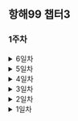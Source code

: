 ## 항해99 챕터3

### 1주차

<details>
<summary>6일차
</summary>
<div markdown="1">

- `도메인 모델 패턴`과 `트랜잭션 스크립트 패턴`에 대해 학습을 해보아야겠다.

  스프링 강의하면서 **내 생각과는 다른** 이질감을 느낀 부분이 있었는데,

  컨트롤, 서비스, 도메인을 구분을 해뒀으면... 서비스에서 비즈니스 로직을 구성해야하는 것 아닌가? 였다.

  강의에서는 이상하리만치 도메인쪽에 객체의 메서드를 구현하여 서비스에서 호출하는 방식으로 진행되었는데,

  이질감이 느껴지면서도.. 통일감? 이 느껴져서 생각보다 괜찮은 방식으로는 느껴졌었다.

  아무튼 오늘 강의내용 중 위 부분이 언급되었다. 그리고 그 방식들. 즉 패턴이 무엇인지도 언급이 되었다.

  결국 조직마다 선호하는 패턴이 있다는 것이 결론이다. `초심자인 나는 도메인 모델이 아직까진 직관적이다.`

  아마 유지보수하기에는 트랜잭션 스크립트 패턴이 더 좋지 않을까 싶다.


</div>
</details>

<details>
<summary>5일차
</summary>
<div markdown="1">

- @Controller 와 @RestController 의 차이는 무엇일까?

  이 둘은 분명 차이는 있지만, 어떤 상황에서 쓰이는지에 대한 이해 없이 무작위로 쓰다보니 문제점이 발생하였다.

  교재를 따라 @RestController를 그대로 이용해서, View 탬플릿을 써야할 상황이 발생하였는데.. 적용이 안되는 것이다.

  덕분에 찾아보긴했는데.. 결과적으로 탬플릿을 쓰려면 @Controller를 써야한다.

  @RestController를 정의한 부분을 찾아보면 `@Controller`와 `@ResponesBody`를 포함하고 있다.

  즉, @ResponeseBody에 의해서 뷰탬플릿 호출이 아닌, 데이터를 전달하게 된다. ([참고](https://dncjf64.tistory.com/288), [참고2](https://joomn11.tistory.com/53))
  
  ***ModelAndView객체**에 데이터와 뷰를 담아서 @RestController을 사용할 수 있는 것 같은데.. 정상적인 방법일까? 우회일까?
 

</div>
</details>


<details>
<summary>4일차
</summary>
<div markdown="1">

- 스프링 프레임워크에 대한 이론 과제를 풀어보았다. [링크](https://github.com/Hong-Seungmin/HangHae99_Chapter3/blob/master/homework/week01/%ED%95%AD%ED%95%B499%20%EC%B1%95%ED%84%B03%20%ED%8C%80%EA%B3%BC%EC%A0%9C_%EA%B0%9C%EC%9D%B8%EC%A0%95%EB%A6%AC.md) 
  
  역시 이해하면서 학습하는게 재미가 쏠쏠하긴한데.. 나에겐 지금 시간이 부족하다.

  무리하게 대략적으로만 이해하고 설명을 쭉 적어보았다. 제대로 이해한것 이길 바랄뿐..  

- 김영한 강사의 다른 파트를 오늘부터 다시 들어볼 예정이다. 아마 실습 강의가 될것같다.

  어제 스프링으로 생에 첫 프로젝트? 를 직접 만들어보았는데.. 확실히 css,js는 어렵고..

  자바 자체는 무난하긴 하였는데.. 골격을 잡는데 애를 먹었다. 익숙해질 필요가 분명있다.

</div>
</details>

<details>
<summary>3일차
</summary>
<div markdown="1">

- 처음으로 스프링을 통해 스스로 키보드를 쳐보았다.
  
  복붙은 라이브러리 급? 만 하고, 최대한 참고를 통한 보기만 했다.
  
  나름 힘들지는 않았다. 그간 강의를 본 효과가 있는 듯 하다.
  
  **하지만 css,js는 너무 어렵다**
- 테이블 조인 방법을 몰라서 일단 필요한 부분을 모두 조회하였다.
  
  내일? 다시 작성해볼 예정이다. [참고사이트](https://wedul.site/638)

</div>
</details>

<details>
<summary>2일차
</summary>
<div markdown="1">

- 항해 강의를 하루종일 듣고있다.. 역시.. 강의는 졸립다.
  
  그래도 일주일 전에 비해 스프링에 대해 무언가 말하지 못할 내용이 이핵가 된다.
  
  구성이 파악이 된다고 해야하나.. 구조가 눈에 들어오기 시작했다.

</div>
</details>

<details>
<summary>1일차
</summary>
<div markdown="1">

- 알고리즘 주차가 끝나고, 드디어 주특기가 시작되는 날이다.

스프링이란것을 본격적으로 진행하는 것이지만, 외부 강의로 일주일 전부터 학습은 시작하고 있긴하였다.

김영한 강사의 스프링 강의... 매우 만족스럽게 듣고있다. 다만, 오늘은 항해에서 제공하는 것으로 학습을 해보았다.

확실히 학습 방향이 다른게 보인다. 항해는 속성?공부법을 따르는 듯이 빠르게 진행해나가고,

김영한 강사의 강의는 역사적 이슈부터 설명하며 이해 + 속성 위주로 느껴진다.

김영한 강사의 말에 따르면, 나는 학자형 스타일이라 확실히 항해의 강의는 뭐랄까.. 너무 빠르다..

아무튼.. 나름 생각해본 계획은.. 항해에서 제공하는 강의로 빠르게 스프링을 전체적으로 탐색해보고,

거기서 생긴 구멍들은 김영한 강사의 강의로 매꾸면 시너지가 좋아보인다.

다만 걱정되는것은... 김영한 강사님의 강의는.. 나의 계힉된 시간에 비해 너무 길어서 압박이 느껴진다..

2개월안에 초급딱지를 때내는것이 목표이다 보니.. 성급함이 앞서는게 사실이긴하다.

</div>
</details>